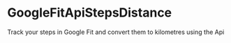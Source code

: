# GoogleFitApiStepsDistance
Track your steps in Google Fit and convert them to kilometres using the Api
